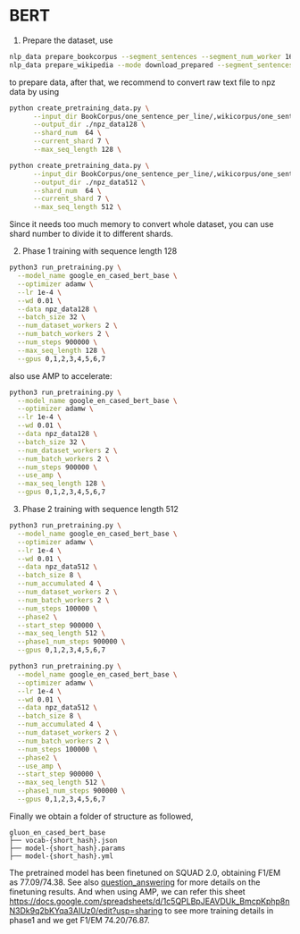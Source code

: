 # BERT

1. Prepare the dataset, use
```bash
nlp_data prepare_bookcorpus --segment_sentences --segment_num_worker 16
nlp_data prepare_wikipedia --mode download_prepared --segment_sentences --segment_num_worker 16
```
to prepare data, after that, we recommend to convert raw text file to npz data by using
```bash
python create_pretraining_data.py \
      --input_dir BookCorpus/one_sentence_per_line/,wikicorpus/one_sentence_per_line/  \
      --output_dir ./npz_data128 \
      --shard_num  64 \
      --current_shard 7 \
      --max_seq_length 128 \

python create_pretraining_data.py \
      --input_dir BookCorpus/one_sentence_per_line/,wikicorpus/one_sentence_per_line/  \
      --output_dir ./npz_data512 \
      --shard_num  64 \
      --current_shard 7 \
      --max_seq_length 512 \
```
Since it needs too much memory to convert whole dataset, you can use shard number to 
divide it to different shards.

2. Phase 1 training with sequence length 128

```bash
python3 run_pretraining.py \
  --model_name google_en_cased_bert_base \
  --optimizer adamw \
  --lr 1e-4 \
  --wd 0.01 \
  --data npz_data128 \
  --batch_size 32 \
  --num_dataset_workers 2 \
  --num_batch_workers 2 \
  --num_steps 900000 \
  --max_seq_length 128 \
  --gpus 0,1,2,3,4,5,6,7
```
also use AMP to accelerate:
```bash
python3 run_pretraining.py \
  --model_name google_en_cased_bert_base \
  --optimizer adamw \
  --lr 1e-4 \
  --wd 0.01 \
  --data npz_data128 \
  --batch_size 32 \
  --num_dataset_workers 2 \
  --num_batch_workers 2 \
  --num_steps 900000 \
  --use_amp \
  --max_seq_length 128 \
  --gpus 0,1,2,3,4,5,6,7
```
3. Phase 2 training with sequence length 512

```bash
python3 run_pretraining.py \
  --model_name google_en_cased_bert_base \
  --optimizer adamw \
  --lr 1e-4 \
  --wd 0.01 \
  --data npz_data512 \
  --batch_size 8 \
  --num_accumulated 4 \
  --num_dataset_workers 2 \
  --num_batch_workers 2 \
  --num_steps 100000 \
  --phase2 \
  --start_step 900000 \
  --max_seq_length 512 \
  --phase1_num_steps 900000 \
  --gpus 0,1,2,3,4,5,6,7
```

```bash
python3 run_pretraining.py \
  --model_name google_en_cased_bert_base \
  --optimizer adamw \
  --lr 1e-4 \
  --wd 0.01 \
  --data npz_data512 \
  --batch_size 8 \
  --num_accumulated 4 \
  --num_dataset_workers 2 \
  --num_batch_workers 2 \
  --num_steps 100000 \
  --phase2 \
  --use_amp \
  --start_step 900000 \
  --max_seq_length 512 \
  --phase1_num_steps 900000 \
  --gpus 0,1,2,3,4,5,6,7
```

Finally we obtain a folder of structure as followed,

```
gluon_en_cased_bert_base
├── vocab-{short_hash}.json    
├── model-{short_hash}.params
├── model-{short_hash}.yml    
```

The pretrained model has been finetuned on SQUAD 2.0, obtaining F1/EM as 77.09/74.38. See also [question_answering](../../question_answering) for more details on the finetuning results.
And when using AMP, we can refer this sheet https://docs.google.com/spreadsheets/d/1c5QPLBpJEAVDUk_BmcpKphp8nN3Dk9q2bKYqa3AIUz0/edit?usp=sharing to see more training details in phase1 and we get F1/EM 74.20/76.87.
